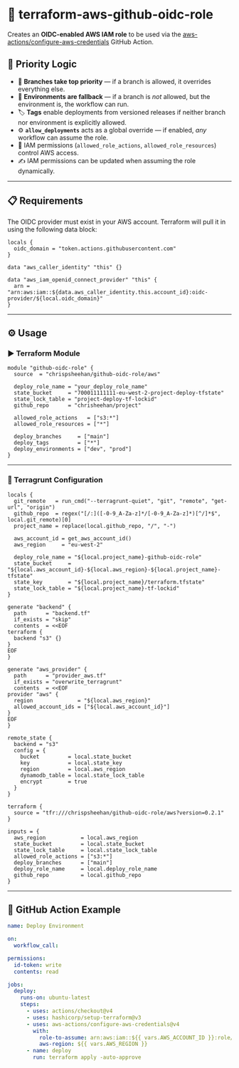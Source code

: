 # 🚀 terraform-aws-github-oidc-role

Creates an **OIDC-enabled AWS IAM role** to be used via the [aws-actions/configure-aws-credentials](https://github.com/aws-actions/configure-aws-credentials) GitHub Action.

## 🔐 Priority Logic

- 🥇 **Branches take top priority** — if a branch is allowed, it overrides everything else.
- 🌱 **Environments are fallback** — if a branch is _not_ allowed, but the environment is, the workflow can run.
- 🏷️ **Tags** enable deployments from versioned releases if neither branch nor environment is explicitly allowed.
- ⚙️ **`allow_deployments`** acts as a global override — if enabled, _any_ workflow can assume the role.
- 🔑 IAM permissions (`allowed_role_actions`, `allowed_role_resources`) control AWS access.
- ✍️ IAM permissions can be updated when assuming the role dynamically.

---

## 📋 Requirements

The OIDC provider must exist in your AWS account. Terraform will pull it in using the following data block:

```hcl
locals {
  oidc_domain = "token.actions.githubusercontent.com"
}

data "aws_caller_identity" "this" {}

data "aws_iam_openid_connect_provider" "this" {
  arn = "arn:aws:iam::${data.aws_caller_identity.this.account_id}:oidc-provider/${local.oidc_domain}"
}
```

---

## ⚙️ Usage

### ▶️ Terraform Module

```hcl
module "github-oidc-role" {
  source  = "chrispsheehan/github-oidc-role/aws"

  deploy_role_name = "your_deploy_role_name"
  state_bucket     = "700011111111-eu-west-2-project-deploy-tfstate"
  state_lock_table = "project-deploy-tf-lockid"
  github_repo      = "chrisheehan/project"

  allowed_role_actions   = ["s3:*"]
  allowed_role_resources = ["*"]

  deploy_branches     = ["main"]
  deploy_tags         = ["*"]
  deploy_environments = ["dev", "prod"]
}
```

---

### 🧱 Terragrunt Configuration

```hcl
locals {
  git_remote   = run_cmd("--terragrunt-quiet", "git", "remote", "get-url", "origin")
  github_repo  = regex("[/:]([-0-9_A-Za-z]*/[-0-9_A-Za-z]*)[^/]*$", local.git_remote)[0]
  project_name = replace(local.github_repo, "/", "-")

  aws_account_id = get_aws_account_id()
  aws_region     = "eu-west-2"

  deploy_role_name = "${local.project_name}-github-oidc-role"
  state_bucket     = "${local.aws_account_id}-${local.aws_region}-${local.project_name}-tfstate"
  state_key        = "${local.project_name}/terraform.tfstate"
  state_lock_table = "${local.project_name}-tf-lockid"
}

generate "backend" {
  path      = "backend.tf"
  if_exists = "skip"
  contents  = <<EOF
terraform {
  backend "s3" {}
}
EOF
}

generate "aws_provider" {
  path      = "provider_aws.tf"
  if_exists = "overwrite_terragrunt"
  contents  = <<EOF
provider "aws" {
  region              = "${local.aws_region}"
  allowed_account_ids = ["${local.aws_account_id}"]
}
EOF
}

remote_state {
  backend = "s3"
  config = {
    bucket         = local.state_bucket
    key            = local.state_key
    region         = local.aws_region
    dynamodb_table = local.state_lock_table
    encrypt        = true
  }
}

terraform {
  source = "tfr:///chrispsheehan/github-oidc-role/aws?version=0.2.1"
}

inputs = {
  aws_region           = local.aws_region
  state_bucket         = local.state_bucket
  state_lock_table     = local.state_lock_table
  allowed_role_actions = ["s3:*"]
  deploy_branches      = ["main"]
  deploy_role_name     = local.deploy_role_name
  github_repo          = local.github_repo
}
```

---

## 🤖 GitHub Action Example

```yaml
name: Deploy Environment

on:
  workflow_call:

permissions:
  id-token: write
  contents: read

jobs:
  deploy:
    runs-on: ubuntu-latest
    steps:
      - uses: actions/checkout@v4
      - uses: hashicorp/setup-terraform@v3
      - uses: aws-actions/configure-aws-credentials@v4
        with:
          role-to-assume: arn:aws:iam::${{ vars.AWS_ACCOUNT_ID }}:role/your_deploy_role_name
          aws-region: ${{ vars.AWS_REGION }}
      - name: deploy
        run: terraform apply -auto-approve
```
